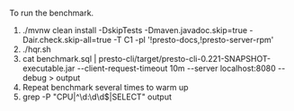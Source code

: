 To run the benchmark.

1. ./mvnw clean install -DskipTests -Dmaven.javadoc.skip=true -Dair.check.skip-all=true -T C1 -pl '!presto-docs,!presto-server-rpm'
2. ./hqr.sh
3. cat benchmark.sql | presto-cli/target/presto-cli-0.221-SNAPSHOT-executable.jar --client-request-timeout 10m --server localhost:8080 --debug > output
4. Repeat benchmark several times to warm up
5. grep -P "CPU|^\d:\d\d$|SELECT" output

